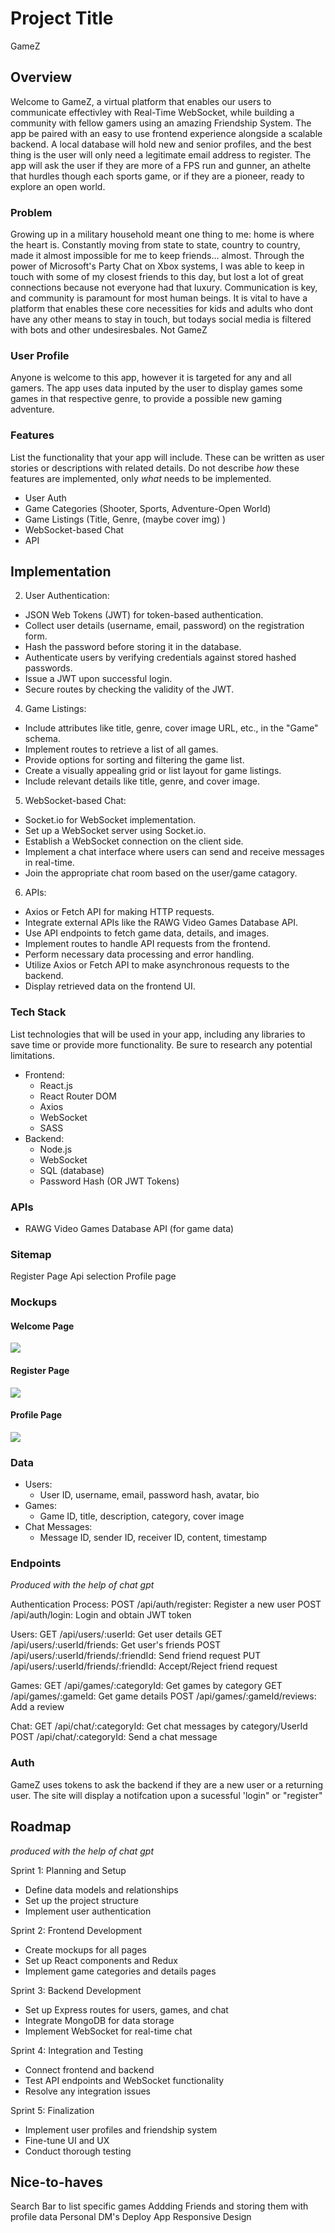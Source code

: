 # Project Title

GameZ

## Overview

Welcome to GameZ, a virtual platform that enables our users to communicate effectivley with Real-Time WebSocket, while building a community with fellow gamers using an amazing Friendship System. The app be paired with an easy to use frontend experience alongside a scalable backend. A local database will hold new and senior profiles, and the best thing is the user will only need a legitimate email address to register. The app will ask the user if they are more of a FPS run and gunner, an athelte that hurdles though each sports game, or if they are a pioneer, ready to explore an open world.

### Problem

Growing up in a military household meant one thing to me: home is where the heart is. Constantly moving from state to state, country to country, made it almost impossible for me to keep friends... almost. Through the power of Microsoft's Party Chat on Xbox systems, I was able to keep in touch with some of my closest friends to this day, but lost a lot of great connections because not everyone had that luxury. Communication is key, and community is paramount for most human beings. It is vital to have a platform that enables these core necessities for kids and adults who dont have any other means to stay in touch, but todays social media is filtered with bots and other undesiresbales. Not GameZ

### User Profile

Anyone is welcome to this app, however it is targeted for any and all gamers. The app uses data inputed by the user to display games some games in that respective genre, to provide a possible new gaming adventure.

### Features

List the functionality that your app will include. These can be written as user stories or descriptions with related details. Do not describe _how_ these features are implemented, only _what_ needs to be implemented.

- User Auth
- Game Categories (Shooter, Sports, Adventure-Open World)
- Game Listings (Title, Genre, (maybe cover img) )
- WebSocket-based Chat
- API

## Implementation

2. User Authentication:

- JSON Web Tokens (JWT) for token-based authentication.
- Collect user details (username, email, password) on the registration form.
- Hash the password before storing it in the database.
- Authenticate users by verifying credentials against stored hashed passwords.
- Issue a JWT upon successful login.
- Secure routes by checking the validity of the JWT.

4. Game Listings:

- Include attributes like title, genre, cover image URL, etc., in the "Game" schema.
- Implement routes to retrieve a list of all games.
- Provide options for sorting and filtering the game list.
- Create a visually appealing grid or list layout for game listings.
- Include relevant details like title, genre, and cover image.

5. WebSocket-based Chat:

- Socket.io for WebSocket implementation.
- Set up a WebSocket server using Socket.io.
- Establish a WebSocket connection on the client side.
- Implement a chat interface where users can send and receive messages in real-time.
- Join the appropriate chat room based on the user/game catagory.

6. APIs:

- Axios or Fetch API for making HTTP requests.
- Integrate external APIs like the RAWG Video Games Database API.
- Use API endpoints to fetch game data, details, and images.
- Implement routes to handle API requests from the frontend.
- Perform necessary data processing and error handling.
- Utilize Axios or Fetch API to make asynchronous requests to the backend.
- Display retrieved data on the frontend UI.

### Tech Stack

List technologies that will be used in your app, including any libraries to save time or provide more functionality. Be sure to research any potential limitations.

- Frontend:
  - React.js
  - React Router DOM
  - Axios
  - WebSocket
  - SASS
- Backend:
  - Node.js
  - WebSocket
  - SQL (database)
  - Password Hash (OR JWT Tokens)

### APIs

- RAWG Video Games Database API (for game data)

### Sitemap

Register Page
Api selection
Profile page

### Mockups

#### Welcome Page

![](./assests/Welcome.png)

#### Register Page

![](./assests/Register.png)

#### Profile Page

![](./assests/ProfilePage.png)

### Data

- Users:
  - User ID, username, email, password hash, avatar, bio
- Games:
  - Game ID, title, description, category, cover image
- Chat Messages:
  - Message ID, sender ID, receiver ID, content, timestamp

### Endpoints

_Produced with the help of chat gpt_

Authentication Process:
POST /api/auth/register: Register a new user
POST /api/auth/login: Login and obtain JWT token

Users:
GET /api/users/:userId: Get user details
GET /api/users/:userId/friends: Get user's friends
POST /api/users/:userId/friends/:friendId: Send friend request
PUT /api/users/:userId/friends/:friendId: Accept/Reject friend request

Games:
GET /api/games/:categoryId: Get games by category
GET /api/games/:gameId: Get game details
POST /api/games/:gameId/reviews: Add a review

Chat:
GET /api/chat/:categoryId: Get chat messages by category/UserId
POST /api/chat/:categoryId: Send a chat message

### Auth

GameZ uses tokens to ask the backend if they are a new user or a returning user. The site will display a notifcation upon a sucessful 'login" or "register"

## Roadmap

_produced with the help of chat gpt_

Sprint 1: Planning and Setup

- Define data models and relationships
- Set up the project structure
- Implement user authentication

Sprint 2: Frontend Development

- Create mockups for all pages
- Set up React components and Redux
- Implement game categories and details pages

Sprint 3: Backend Development

- Set up Express routes for users, games, and chat
- Integrate MongoDB for data storage
- Implement WebSocket for real-time chat

Sprint 4: Integration and Testing

- Connect frontend and backend
- Test API endpoints and WebSocket functionality
- Resolve any integration issues

Sprint 5: Finalization

- Implement user profiles and friendship system
- Fine-tune UI and UX
- Conduct thorough testing

## Nice-to-haves

Search Bar to list specific games
Addding Friends and storing them with profile data
Personal DM's
Deploy App
Responsive Design
